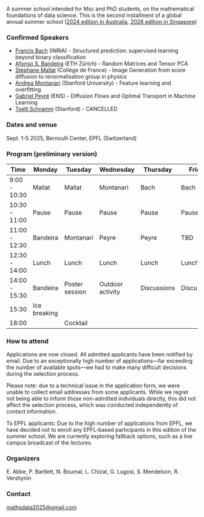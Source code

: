 A summer school intended for Msc and PhD students, on the mathematical foundations of data science.  This is the second installment of a global annual summer school ([2024 edition in Australia](https://maths.anu.edu.au/news-events/events/annual-graduate-school-mathematical-aspects-data-science), [2026 edition in Singapore](https://ims.nus.edu.sg/events/ss_datascience2026/))

### Confirmed Speakers
- [Francis Bach](https://www.di.ens.fr/~fbach/) (INRIA) - Structured prediction: supervised learning beyond binary classification
- [Afonso S. Bandeira](https://people.math.ethz.ch/~abandeira/) (ETH Zürich) - Random Matrices and Tensor PCA
- [Stéphane Mallat](https://www.di.ens.fr/~mallat/mallat.html) (Collège de France) - Image Generation from score diffusion to renormalisation group in physics
- [Andrea Montanari](https://web.stanford.edu/~montanar/) (Stanford University) - Feature learning and overfitting
- [Gabriel Peyré](https://www.gpeyre.com/) (ENS) - Diffusion Flows and Optimal Transport in Machine Learning
- [Tselil Schramm](https://tselilschramm.org/) (Stanford) - CANCELLED

### Dates and venue
Sept. 1-5 2025, Bernoulli Center, EPFL (Switzerland)

### Program (preliminary version)

| Time          | Monday      | Tuesday        | Wednesday       | Thursday      | Friday      |
|---------------|-------------|----------------|-----------------|---------------|-------------|
| 9:00 - 10:30  | Mallat      | Mallat         | Montanari       | Bach          | Bach        |
| 10:30 - 11:00 | Pause       | Pause          | Pause           | Pause         | Pause       |
| 11:00 - 12:30 | Bandeira    | Montanari      | Peyre           | Peyre         | TBD         |
| 12:30 - 14:00 | Lunch       | Lunch          | Lunch           | Lunch         | Lunch       |
| 14:00 - 15:30 | Bandeira    | Poster session | Outdoor activity| Discussions   | Discussions |
| 15:30         | Ice breaking |                |                 |               |             |
| 18:00         |             | Cocktail       |                 |               |             |


### How to attend
Applications are now closed. All admitted applicants have been notified by email. Due to an exceptionally high number of applications—far exceeding the number of available spots—we had to make many difficult decisions during the selection process.

Please note: due to a technical issue in the application form, we were unable to collect email addresses from some applicants. While we regret not being able to inform those non-admitted individuals directly, this did not affect the selection process, which was conducted independently of contact information.

To EPFL applicants: Due to the high number of applications from EPFL, we have decided not to enroll any EPFL-based participants in this edition of the summer school. We are currently exploring fallback options, such as a live campus broadcast of the lectures.

### Organizers
E. Abbe, P. Bartlett, N. Boumal, L. Chizat, G. Lugosi, S. Mendelson, R. Vershynin

### Contact
mathsdata2025@gmail.com
